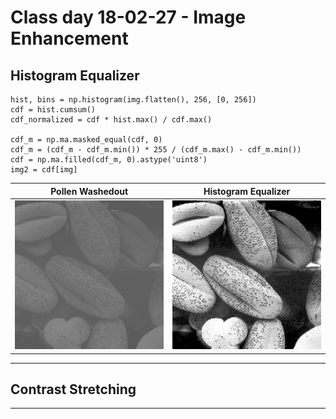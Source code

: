# Class day 18-02-27 - Image Enhancement

## Histogram Equalizer

```
hist, bins = np.histogram(img.flatten(), 256, [0, 256])
cdf = hist.cumsum()
cdf_normalized = cdf * hist.max() / cdf.max()

cdf_m = np.ma.masked_equal(cdf, 0)
cdf_m = (cdf_m - cdf_m.min()) * 255 / (cdf_m.max() - cdf_m.min())
cdf = np.ma.filled(cdf_m, 0).astype('uint8')
img2 = cdf[img]
```

Pollen Washedout | Histogram Equalizer
:----------------:|:------------------:
![Pollen Washedout](pollen_washedout.png) | ![Histogram Equalizer](pollen_washedout_hist-eq.png)

---

## Contrast Stretching

---

## 